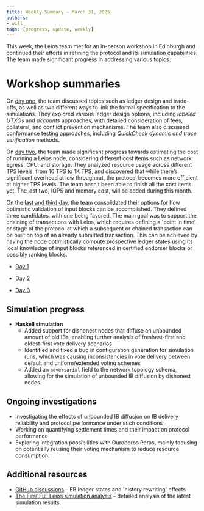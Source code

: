 ```yaml
---
title: Weekly Summary – March 31, 2025
authors:
- will
tags: [progress, update, weekly]
---
```


This week, the Leios team met for an in-person workshop in Edinburgh and continued their efforts in refining the protocol and its simulation capabilities. The team made significant progress in addressing various topics.

# Workshop summaries

On [day one](https://github.com/input-output-hk/ouroboros-leios/blob/main/docs/workshop/day-1-recap.md), the team discussed topics such as ledger design and trade-offs, as well as two different ways to link the formal specification to the simulations. They explored various ledger design options, including *labeled UTXOs* and *accounts* approaches, with detailed consideration of fees, collateral, and conflict prevention mechanisms. The team also discussed conformance testing approaches, including *QuickCheck dynamic and trace verification* methods.

On [day two](https://github.com/input-output-hk/ouroboros-leios/blob/main/docs/workshop/day-2-recap.md), the team made significant progress towards estimating the cost of running a Leios node, considering different cost items such as network egress, CPU, and storage. They analyzed resource usage across different TPS levels, from 10 TPS to 1K TPS, and discovered that while there’s significant overhead at low throughput, the protocol becomes more efficient at higher TPS levels. The team hasn’t been able to finish all the cost items yet. The last two, IOPS and memory cost, will be added during this month.

On the [last and third day](https://github.com/input-output-hk/ouroboros-leios/blob/main/docs/workshop/day-3-recap.md), the team consolidated their options for how optimistic validation of input blocks can be accomplished. They defined three candidates, with one being favored. The main goal was to support the chaining of transactions with Leios, which requires defining a 'point in time' or stage of the protocol at which a subsequent or chained transaction can be built on top of an already submitted transaction. This can be achieved by having the node optimistically compute prospective ledger states using its local knowledge of input blocks referenced in certified endorser blocks or possibly ranking blocks.

- [Day 1](https://github.com/input-output-hk/ouroboros-leios/blob/main/docs/workshop/day-1-recap.md)

- [Day 2](https://github.com/input-output-hk/ouroboros-leios/blob/main/docs/workshop/day-2-recap.md)

- [Day 3](https://github.com/input-output-hk/ouroboros-leios/blob/main/docs/workshop/day-3-recap.md).


## Simulation progress

- **Haskell simulation**
  - Added support for dishonest nodes that diffuse an unbounded amount of old IBs, enabling further analysis of freshest-first and oldest-first vote delivery scenarios
  - Identified and fixed a bug in configuration generation for simulation runs, which was causing inconsistencies in vote delivery between default and uniform/extended voting schemes
  - Added an `adversarial` field to the network topology schema, allowing for the simulation of unbounded IB diffusion by dishonest nodes.

## Ongoing investigations

- Investigating the effects of unbounded IB diffusion on IB delivery reliability and protocol performance under such conditions
- Working on quantifying settlement times and their impact on protocol performance
- Exploring integration possibilities with Ouroboros Peras, mainly focusing on potentially reusing their voting mechanism to reduce resource consumption.

## Additional resources

- [GitHub discussions](https://github.com/input-output-hk/ouroboros-leios/discussions/243) – EB ledger states and 'history rewriting' effects
- [The First Full Leios simulation analysis](https://github.com/input-output-hk/ouroboros-leios/blob/main/analysis/sims/2025w13/analysis.ipynb) – detailed analysis of the latest simulation results.
